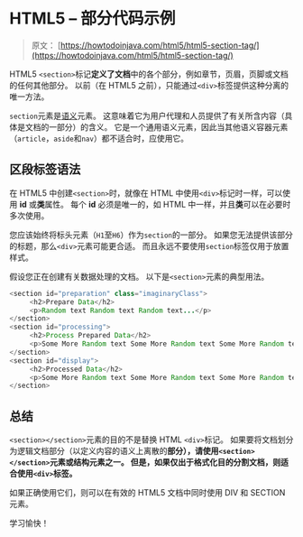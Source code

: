 # HTML5 – 部分代码示例

> 原文： [https://howtodoinjava.com/html5/html5-section-tag/](https://howtodoinjava.com/html5/html5-section-tag/)

HTML5 `<section>`标记**定义了文档**中的各个部分，例如章节，页眉，页脚或文档的任何其他部分。 以前（在 HTML5 之前），只能通过`<div>`标签提供这种分离的唯一方法。

`section`元素是[语义](https://en.wikipedia.org/wiki/Semantics)元素。 这意味着它为用户代理和人员提供了有关所含内容（具体是文档的一部分）的含义。 它是一个通用语义元素，因此当其他语义容器元素（`article`，`aside`和`nav`）都不适合时，应使用它。

## 区段标签语法

在 HTML5 中创建`<section>`时，就像在 HTML 中使用`<div>`标记时一样，可以使用 **id** 或**类**属性。 每个 **id** 必须是唯一的，如 HTML 中一样，并且**类**可以在必要时多次使用。

您应该始终将标头元素（`H1`至`H6`）作为`section`的一部分。 如果您无法提供该部分的标题，那么`<div>`元素可能更合适。 而且永远不要使用`section`标签仅用于放置样式。

假设您正在创建有关数据处理的文档。 以下是`<section>`元素的典型用法。

```java
<section id="preparation" class="imaginaryClass">
     <h2>Prepare Data</h2>
     <p>Random text Random text Random text...</p>
</section>
<section id="processing">
     <h2>Process Prepared Data</h2>
     <p>Some More Random text Some More Random text Some More Random text ...</p>
</section>
<section id="display">
     <h2>Processed Data</h2>
     <p>Some More Random text Some More Random text Some More Random text ...</p>
</section>

```

## 总结

`<section></section>`元素的目的不是替换 HTML `<div>`标记。 如果要将文档划分为逻辑文档部分（以定义内容的语义上离散的**部分），请使用`<section></section>`元素或结构元素之一。 但是，如果仅出于格式化目的分割文档，则适合使用`<div>`标签。**

如果正确使用它们，则可以在有效的 HTML5 文档中同时使用 DIV 和 SECTION 元素。

学习愉快！